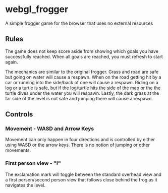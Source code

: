# webgl_frogger
A simple frogger game for the browser that uses no external resources

## Rules
The game does not keep score aside from showing which goals you have successfully reached. When all goals are reached, you must refresh to start again.

The mechanics are similar to the original frogger. Grass and road are safe but going on water will cause a respawn. When on the road getting hit by a car or running into the side/back of one will cause a respawn. Riding on a log or a turtle is safe, but if the log/turtle hits the side of the map or the the turtle dives under the water you will respawn. Lastly, the dark grass at the far side of the level is not safe and jumping there will cause a respawn.

## Controls
### Movement - WASD and Arrow Keys
Movement can only happen in four directions and is controlled by either using WASD or the arrow keys. There is no notion of jumping or other movements.

### First person view - "!"
The exclamation mark will toggle between the standard overhead view and a first person/second person view that follows close behind the frog as it navigates the level.
